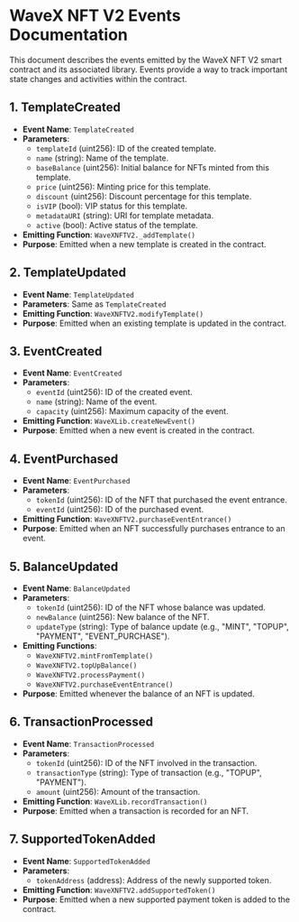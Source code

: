 # WaveX NFT V2 Events Documentation

This document describes the events emitted by the WaveX NFT V2 smart contract and its associated library. Events provide a way to track important state changes and activities within the contract.

## 1. TemplateCreated

- **Event Name**: `TemplateCreated`
- **Parameters**:
    - `templateId` (uint256): ID of the created template.
    - `name` (string): Name of the template.
    - `baseBalance` (uint256): Initial balance for NFTs minted from this template.
    - `price` (uint256): Minting price for this template.
    - `discount` (uint256): Discount percentage for this template.
    - `isVIP` (bool): VIP status for this template.
    - `metadataURI` (string): URI for template metadata.
    - `active` (bool): Active status of the template.
- **Emitting Function**: `WaveXNFTV2._addTemplate()`
- **Purpose**: Emitted when a new template is created in the contract.

## 2. TemplateUpdated

- **Event Name**: `TemplateUpdated`
- **Parameters**: Same as `TemplateCreated`
- **Emitting Function**: `WaveXNFTV2.modifyTemplate()`
- **Purpose**: Emitted when an existing template is updated in the contract.

## 3. EventCreated

- **Event Name**: `EventCreated`
- **Parameters**:
    - `eventId` (uint256): ID of the created event.
    - `name` (string): Name of the event.
    - `capacity` (uint256): Maximum capacity of the event.
- **Emitting Function**: `WaveXLib.createNewEvent()`
- **Purpose**: Emitted when a new event is created in the contract.

## 4. EventPurchased

- **Event Name**: `EventPurchased`
- **Parameters**:
    - `tokenId` (uint256): ID of the NFT that purchased the event entrance.
    - `eventId` (uint256): ID of the purchased event.
- **Emitting Function**: `WaveXNFTV2.purchaseEventEntrance()`
- **Purpose**: Emitted when an NFT successfully purchases entrance to an event.

## 5. BalanceUpdated

- **Event Name**: `BalanceUpdated`
- **Parameters**:
    - `tokenId` (uint256): ID of the NFT whose balance was updated.
    - `newBalance` (uint256): New balance of the NFT.
    - `updateType` (string): Type of balance update (e.g., "MINT", "TOPUP", "PAYMENT", "EVENT_PURCHASE").
- **Emitting Functions**: 
    - `WaveXNFTV2.mintFromTemplate()`
    - `WaveXNFTV2.topUpBalance()`
    - `WaveXNFTV2.processPayment()`
    - `WaveXNFTV2.purchaseEventEntrance()`
- **Purpose**: Emitted whenever the balance of an NFT is updated.

## 6. TransactionProcessed

- **Event Name**: `TransactionProcessed`
- **Parameters**:
    - `tokenId` (uint256): ID of the NFT involved in the transaction.
    - `transactionType` (string): Type of transaction (e.g., "TOPUP", "PAYMENT").
    - `amount` (uint256): Amount of the transaction.
- **Emitting Function**: `WaveXLib.recordTransaction()`
- **Purpose**: Emitted when a transaction is recorded for an NFT.

## 7. SupportedTokenAdded

- **Event Name**: `SupportedTokenAdded`
- **Parameters**:
    - `tokenAddress` (address): Address of the newly supported token.
- **Emitting Function**: `WaveXNFTV2.addSupportedToken()`
- **Purpose**: Emitted when a new supported payment token is added to the contract.